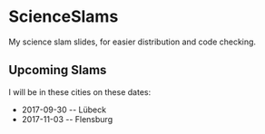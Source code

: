 # ScienceSlams
My science slam slides, for easier distribution and code checking.

## Upcoming Slams

I will be in these cities on these dates:

- 2017-09-30 -- Lübeck
- 2017-11-03 -- Flensburg
